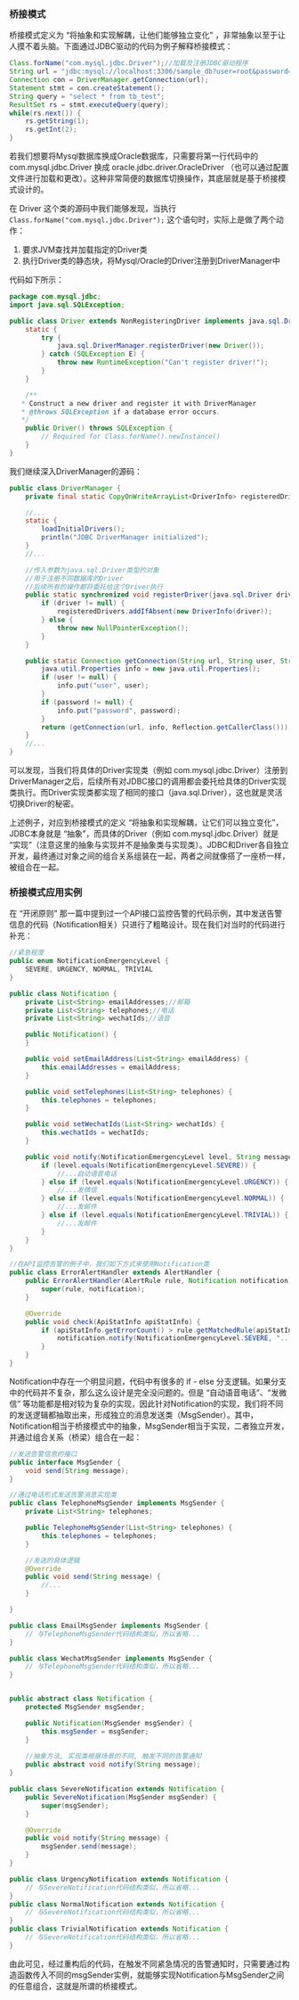 ### 桥接模式

桥接模式定义为 “将抽象和实现解耦，让他们能够独立变化” ，非常抽象以至于让人摸不着头脑。下面通过JDBC驱动的代码为例子解释桥接模式：

```java
Class.forName("com.mysql.jdbc.Driver");//加载及注册JDBC驱动程序
String url = "jdbc:mysql://localhost:3306/sample_db?user=root&password=password";
Connection con = DriverManager.getConnection(url);
Statement stmt = con.createStatement();
String query = "select * from tb_test";
ResultSet rs = stmt.executeQuery(query);
while(rs.next()) {
    rs.getString(1);
    rs.getInt(2);
}
```

若我们想要将Mysql数据库换成Oracle数据库，只需要将第一行代码中的 com.mysql.jdbc.Driver 换成 oracle.jdbc.driver.OracleDriver （也可以通过配置文件进行加载和更改）。这种非常简便的数据库切换操作，其底层就是基于桥接模式设计的。

在 Driver 这个类的源码中我们能够发现，当执行 ```Class.forName("com.mysql.jdbc.Driver");``` 这个语句时，实际上是做了两个动作：

1. 要求JVM查找并加载指定的Driver类
2. 执行Driver类的静态块，将Mysql/Oracle的Driver注册到DriverManager中

代码如下所示：

```java
package com.mysql.jdbc;
import java.sql.SQLException;

public class Driver extends NonRegisteringDriver implements java.sql.Driver {
    static {
        try {
            java.sql.DriverManager.registerDriver(new Driver());
        } catch (SQLException E) {
            throw new RuntimeException("Can't register driver!");
        }
    }

    /**
   * Construct a new driver and register it with DriverManager
   * @throws SQLException if a database error occurs.
   */
    public Driver() throws SQLException {
        // Required for Class.forName().newInstance()
    }
}
```

我们继续深入DriverManager的源码：

```java
public class DriverManager {
    private final static CopyOnWriteArrayList<DriverInfo> registeredDrivers = new CopyOnWriteArrayList<DriverInfo>();

    //...
    static {
        loadInitialDrivers();
        println("JDBC DriverManager initialized");
    }
    //...

    //传入参数为java.sql.Driver类型的对象
    //用于注册不同数据库的Driver
    //后续所有的操作都将委托给这个Driver执行
    public static synchronized void registerDriver(java.sql.Driver driver) throws SQLException {
        if (driver != null) {
            registeredDrivers.addIfAbsent(new DriverInfo(driver));
        } else {
            throw new NullPointerException();
        }
    }

    public static Connection getConnection(String url, String user, String password) throws SQLException {
        java.util.Properties info = new java.util.Properties();
        if (user != null) {
            info.put("user", user);
        }
        if (password != null) {
            info.put("password", password);
        }
        return (getConnection(url, info, Reflection.getCallerClass()));
    }
    //...
}
```

可以发现，当我们将具体的Driver实现类（例如 com.mysql.jdbc.Driver）注册到DriverManager之后，后续所有对JDBC接口的调用都会委托给具体的Driver实现类执行。而Driver实现类都实现了相同的接口（java.sql.Driver），这也就是灵活切换Driver的秘密。

上述例子，对应到桥接模式的定义 “将抽象和实现解耦，让它们可以独立变化”，JDBC本身就是 “抽象”，而具体的Driver（例如 com.mysql.jdbc.Driver）就是 “实现”（注意这里的抽象与实现并不是抽象类与实现类）。JDBC和Driver各自独立开发，最终通过对象之间的组合关系组装在一起，两者之间就像搭了一座桥一样，被组合在一起。



### 桥接模式应用实例

在 “开闭原则” 那一篇中提到过一个API接口监控告警的代码示例，其中发送告警信息的代码（Notification相关）只进行了粗略设计。现在我们对当时的代码进行补充：

```java
//紧急程度
public enum NotificationEmergencyLevel {
    SEVERE, URGENCY, NORMAL, TRIVIAL
}

public class Notification {
    private List<String> emailAddresses;//邮箱
    private List<String> telephones;//电话
    private List<String> wechatIds;//语音

    public Notification() {
    }

    public void setEmailAddress(List<String> emailAddress) {
        this.emailAddresses = emailAddress;
    }

    public void setTelephones(List<String> telephones) {
        this.telephones = telephones;
    }

    public void setWechatIds(List<String> wechatIds) {
        this.wechatIds = wechatIds;
    }

    public void notify(NotificationEmergencyLevel level, String message) {
        if (level.equals(NotificationEmergencyLevel.SEVERE)) {
            //...自动语音电话
        } else if (level.equals(NotificationEmergencyLevel.URGENCY)) {
            //...发微信
        } else if (level.equals(NotificationEmergencyLevel.NORMAL)) {
            //...发邮件
        } else if (level.equals(NotificationEmergencyLevel.TRIVIAL)) {
            //...发邮件
        }
    }
}

//在API监控告警的例子中，我们如下方式来使用Notification类
public class ErrorAlertHandler extends AlertHandler {
    public ErrorAlertHandler(AlertRule rule, Notification notification){
        super(rule, notification);
    }

    @Override
    public void check(ApiStatInfo apiStatInfo) {
        if (apiStatInfo.getErrorCount() > rule.getMatchedRule(apiStatInfo.getApi()).getMaxErrorCount()) {
            notification.notify(NotificationEmergencyLevel.SEVERE, "...");
        }
    }
}
```

Notification中存在一个明显问题，代码中有很多的 if - else 分支逻辑。如果分支中的代码并不复杂，那么这么设计是完全没问题的。但是 “自动语音电话”、“发微信” 等功能都是相对较为复杂的实现，因此针对Notification的实现，我们将不同的发送逻辑都抽取出来，形成独立的消息发送类（MsgSender）。其中，Notification相当于桥接模式中的抽象，MsgSender相当于实现，二者独立开发，并通过组合关系（桥梁）组合在一起：

```java
//发送告警信息的接口
public interface MsgSender {
    void send(String message);
}

//通过电话形式发送告警消息实现类
public class TelephoneMsgSender implements MsgSender {
    private List<String> telephones;

    public TelephoneMsgSender(List<String> telephones) {
        this.telephones = telephones;
    }

    //发送的具体逻辑
    @Override
    public void send(String message) {
        //...
    }

}

public class EmailMsgSender implements MsgSender {
    // 与TelephoneMsgSender代码结构类似，所以省略...
}

public class WechatMsgSender implements MsgSender {
    // 与TelephoneMsgSender代码结构类似，所以省略...
}


public abstract class Notification {
    protected MsgSender msgSender;

    public Notification(MsgSender msgSender) {
        this.msgSender = msgSender;
    }
	
    //抽象方法, 实现类根据场景的不同, 触发不同的告警通知
    public abstract void notify(String message);
}

public class SevereNotification extends Notification {
    public SevereNotification(MsgSender msgSender) {
        super(msgSender);
    }

    @Override
    public void notify(String message) {
        msgSender.send(message);
    }
}

public class UrgencyNotification extends Notification {
    // 与SevereNotification代码结构类似，所以省略...
}
public class NormalNotification extends Notification {
    // 与SevereNotification代码结构类似，所以省略...
}
public class TrivialNotification extends Notification {
    // 与SevereNotification代码结构类似，所以省略...
}
```

由此可见，经过重构后的代码，在触发不同紧急情况的告警通知时，只需要通过构造函数传入不同的msgSender实例，就能够实现Notification与MsgSender之间的任意组合，这就是所谓的桥接模式。